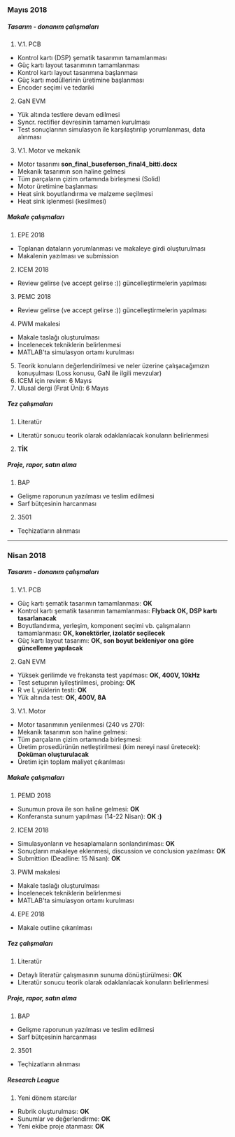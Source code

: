 ### Mayıs 2018

##### Tasarım - donanım çalışmaları
1. V.1. PCB
  * Kontrol kartı (DSP) şematik tasarımın tamamlanması
  * Güç kartı layout tasarımının tamamlanması
  * Kontrol kartı layout tasarımına başlanması
  * Güç kartı modüllerinin üretimine başlanması
  * Encoder seçimi ve tedariki
2. GaN EVM
  * Yük altında testlere devam edilmesi
  * Syncr. rectifier devresinin tamamen kurulması
  * Test sonuçlarının simulasyon ile karşılaştırılıp yorumlanması, data alınması
3. V.1. Motor ve mekanik
  * Motor tasarımı **son_final_buseferson_final4_bitti.docx**
  * Mekanik tasarımın son haline gelmesi
  * Tüm parçaların çizim ortamında birleşmesi (Solid)
  * Motor üretimine başlanması
  * Heat sink boyutlandırma ve malzeme seçilmesi
  * Heat sink işlenmesi (kesilmesi)

##### Makale çalışmaları
1. EPE 2018
  * Toplanan dataların yorumlanması ve makaleye girdi oluşturulması
  * Makalenin yazılması ve submission
2. ICEM 2018
  * Review gelirse (ve accept gelirse :)) güncelleştirmelerin yapılması
3. PEMC 2018
  * Review gelirse (ve accept gelirse :)) güncelleştirmelerin yapılması
4. PWM makalesi
  * Makale taslağı oluşturulması
  * İncelenecek tekniklerin belirlenmesi
  * MATLAB'ta simulasyon ortamı kurulması
5. Teorik konuların değerlendirilmesi ve neler üzerine çalışacağımızın konuşulması (Loss konusu, GaN ile ilgili mevzular)
6. ICEM için review: 6 Mayıs
7. Ulusal dergi (Fırat Üni): 6 Mayıs

##### Tez çalışmaları
1. Literatür
  * Literatür sonucu teorik olarak odaklanılacak konuların belirlenmesi
2. **TİK**  

##### Proje, rapor, satın alma
1. BAP
  * Gelişme raporunun yazılması ve teslim edilmesi
  * Sarf bütçesinin harcanması
2. 3501
  * Teçhizatların alınması

________

### Nisan 2018

##### Tasarım - donanım çalışmaları
1. V.1. PCB
  * Güç kartı şematik tasarımın tamamlanması: **OK**
  * Kontrol kartı şematik tasarımın tamamlanması: **Flyback OK, DSP kartı tasarlanacak**
  * Boyutlandırma, yerleşim, komponent seçimi vb. çalışmaların tamamlanması: **OK, konektörler, izolatör seçilecek**
  * Güç kartı layout tasarımı: **OK, son boyut bekleniyor ona göre güncelleme yapılacak**
2. GaN EVM
  * Yüksek gerilimde ve frekansta test yapılması: **OK, 400V, 10kHz**
  * Test setupının iyileştirilmesi, probing: **OK**
  * R ve L yüklerin testi: **OK**
  * Yük altında test: **OK, 400V, 8A**
3. V.1. Motor
  * Motor tasarımının yenilenmesi (240 vs 270):
  * Mekanik tasarımın son haline gelmesi:
  * Tüm parçaların çizim ortamında birleşmesi:
  * Üretim prosedürünün netleştirilmesi (kim nereyi nasıl üretecek): **Doküman oluşturulacak**
  * Üretim için toplam maliyet çıkarılması

##### Makale çalışmaları
1. PEMD 2018
  * Sunumun prova ile son haline gelmesi: **OK**
  * Konferansta sunum yapılması (14-22 Nisan): **OK :)**
2. ICEM 2018
  * Simulasyonların ve hesaplamaların sonlandırılması: **OK**
  * Sonuçların makaleye eklenmesi, discussion ve conclusion yazılması: **OK**
  * Submittion (Deadline: 15 Nisan): **OK**
3. PWM makalesi
  * Makale taslağı oluşturulması
  * İncelenecek tekniklerin belirlenmesi
  * MATLAB'ta simulasyon ortamı kurulması
4. EPE 2018
  * Makale outline çıkarılması

##### Tez çalışmaları
1. Literatür
  * Detaylı literatür çalışmasının sunuma dönüştürülmesi: **OK**
  * Literatür sonucu teorik olarak odaklanılacak konuların belirlenmesi

##### Proje, rapor, satın alma
1. BAP
  * Gelişme raporunun yazılması ve teslim edilmesi
  * Sarf bütçesinin harcanması
2. 3501
  * Teçhizatların alınması

##### Research League
1. Yeni dönem starcılar
  * Rubrik oluşturulması: **OK**
  * Sunumlar ve değerlendirme: **OK**
  * Yeni ekibe proje atanması: **OK**
